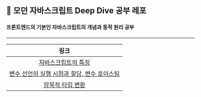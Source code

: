 ## 📒 모던 자바스크립트 Deep Dive 공부 레포

#### 프론트엔드의 기본인 자바스크립트의 개념과 동작 원리 공부

---

|                                                     링크                                                     |
| :----------------------------------------------------------------------------------------------------------: |
|             [자바스크립트의 특징](https://github.com/leeuihyun/js-deep-dive/tree/main/02_/1_.md)             |
| [변수 선언의 실행 시점과 할당, 변수 호이스팅](https://github.com/leeuihyun/js-deep-dive/tree/main/04_/1_.md) |
|              [암묵적 타입 변환](https://github.com/leeuihyun/js-deep-dive/tree/main/07_/1_.md)               |
